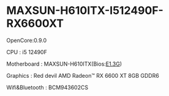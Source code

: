 # MAXSUN-H610ITX-I512490F-RX6600XT

OpenCore:0.9.0

CPU : i5 12490F

Motherboard : MAXSUN-H610ITX(Bios:[E1.3G](https://download.maxsun.com.cn:8443/mb/bios/MS-TZZH610ITX2.5G/MSTZZH610ITX25G13.RAR))

Graphics : Red devil AMD Radeon™ RX 6600 XT 8GB GDDR6

Wifi&Bluetooth : BCM943602CS
